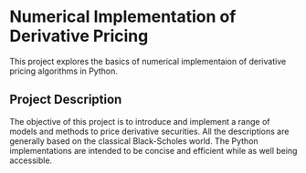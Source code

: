 # Numerical Implementation of Derivative Pricing #

This project explores the basics of numerical implementaion of derivative pricing algorithms in Python.

## Project Description ##

The objective of this project is to introduce and implement a range of models and methods to price derivative securities. All the descriptions are generally based on the classical Black-Scholes world. The Python implementations are intended to be concise and efficient while as well being accessible.
